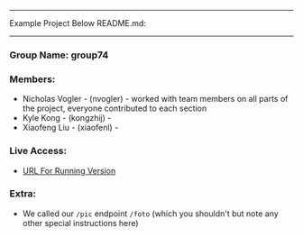 ------

Example Project Below README.md:

------

### Group Name: group74

### Members:
  - Nicholas Vogler - (nvogler) - worked with team members on all parts of the project, everyone contributed to each section
  - Kyle Kong - (kongzhij) - 
  - Xiaofeng Liu - (xiaofenl) - 

### Live Access:
  - [URL For Running Version](http://eecs485-23.eecs.umich.edu:2801/wludfv42t9/pa1/)

### Extra:
  - We called our `/pic` endpoint `/foto` (which you shouldn't but note any other special instructions here)
